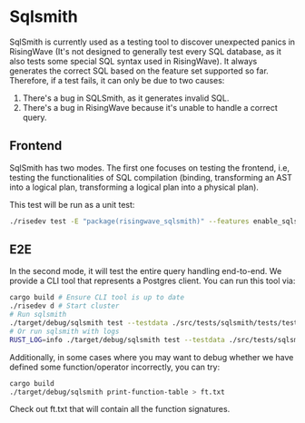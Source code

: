 # Sqlsmith

SqlSmith is currently used as a testing tool to discover unexpected panics in RisingWave (It's not designed to generally test every SQL database, as it also tests some special SQL syntax used in RisingWave). It always generates the correct SQL based on the feature set supported so far. Therefore, if a test fails, it can only be due to two causes:

1. There's a bug in SQLSmith, as it generates invalid SQL. 
2. There's a bug in RisingWave because it's unable to handle a correct query.

## Frontend

SqlSmith has two modes. The first one focuses on testing the frontend, i.e, testing the functionalities of SQL compilation (binding, transforming an AST into a logical plan, transforming a logical plan into a physical plan).

This test will be run as a unit test:

``` sh
./risedev test -E "package(risingwave_sqlsmith)" --features enable_sqlsmith_unit_test
```

## E2E

In the second mode, it will test the entire query handling end-to-end. We provide a CLI tool that represents a Postgres client. You can run this tool via:

```sh
cargo build # Ensure CLI tool is up to date
./risedev d # Start cluster
# Run sqlsmith
./target/debug/sqlsmith test --testdata ./src/tests/sqlsmith/tests/testdata
# Or run sqlsmith with logs
RUST_LOG=info ./target/debug/sqlsmith test --testdata ./src/tests/sqlsmith/tests/testdata
```

Additionally, in some cases where you may want to debug whether we have defined some function/operator incorrectly,
you can try:

```sh
cargo build
./target/debug/sqlsmith print-function-table > ft.txt
```

Check out ft.txt that will contain all the function signatures.
